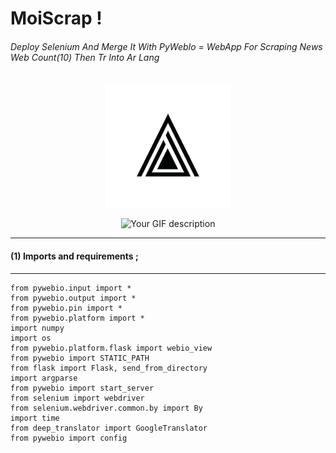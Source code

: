 #                                                                  MoiScrap !

###### Deploy Selenium And Merge It With PyWebIo = WebApp For Scraping News Web  Count(10)  Then Tr Into Ar Lang


<p align="center">
  <img src="logoo.png" alt="Image Description"  width="200" height="200">
</p>



<div style="text-align:center">
    <img src="exm.gif" alt="Your GIF description" />
</div>



---
#### (1) Imports and requirements ;
---
```
from pywebio.input import *
from pywebio.output import *
from pywebio.pin import *
from pywebio.platform import *
import numpy
import os
from pywebio.platform.flask import webio_view
from pywebio import STATIC_PATH
from flask import Flask, send_from_directory
import argparse
from pywebio import start_server
from selenium import webdriver
from selenium.webdriver.common.by import By
import time
from deep_translator import GoogleTranslator
from pywebio import config

```
